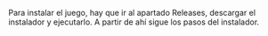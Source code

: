 Para instalar el juego, hay que ir al apartado Releases, descargar el instalador y ejecutarlo.
A partir de ahí sigue los pasos del instalador.
